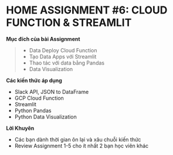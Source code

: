 # HOME ASSIGNMENT #6: CLOUD FUNCTION & STREAMLIT

**Mục đích của bài Assignment**
> *  Data Deploy Cloud Function 
> *  Tạo Data Apps với Streamlit
> *  Thao tác với data bằng Pandas
> *  Data Visualization

**Các kiến thức áp dụng**
* Slack API, JSON to DataFrame
* GCP Cloud Function
* Streamlit
* Python Pandas
* Python Data Visualization

**Lời Khuyên**
* Các bạn dành thời gian ôn lại và xâu chuỗi kiến thức
* Review Assignment 1-5 cho ít nhất 2 bạn học viên khác